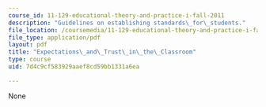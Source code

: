 ```yaml
---
course_id: 11-129-educational-theory-and-practice-i-fall-2011
description: "Guidelines on establishing standards\_for\_students."
file_location: /coursemedia/11-129-educational-theory-and-practice-i-fall-2011/7d4c9cf583929aaef8cd59bb1331a6ea_MIT11_129F11_expect.pdf
file_type: application/pdf
layout: pdf
title: "Expectations\_and\_Trust\_in\_the\_Classroom"
type: course
uid: 7d4c9cf583929aaef8cd59bb1331a6ea

---
```

None